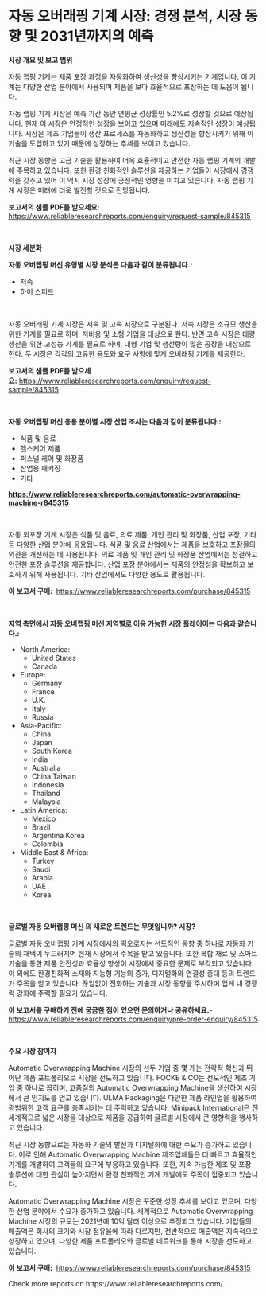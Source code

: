 <p><h1>자동 오버래핑 기계 시장: 경쟁 분석, 시장 동향 및 2031년까지의 예측</h1></p><p><strong>시장 개요 및 보고 범위</strong></p>
<p><p>자동 랩핑 기계는 제품 포장 과정을 자동화하여 생산성을 향상시키는 기계입니다. 이 기계는 다양한 산업 분야에서 사용되며 제품을 보다 효율적으로 포장하는 데 도움이 됩니다. </p><p>자동 랩핑 기계 시장은 예측 기간 동안 연평균 성장률인 5.2%로 성장할 것으로 예상됩니다. 현재 이 시장은 안정적인 성장을 보이고 있으며 미래에도 지속적인 성장이 예상됩니다. 시장은 제조 기업들이 생산 프로세스를 자동화하고 생산성을 향상시키기 위해 이 기술을 도입하고 있기 때문에 성장하는 추세를 보이고 있습니다.</p><p>최근 시장 동향은 고급 기술을 활용하여 더욱 효율적이고 안전한 자동 랩핑 기계의 개발에 주목하고 있습니다. 또한 환경 친화적인 솔루션을 제공하는 기업들이 시장에서 경쟁력을 갖추고 있어 이 역시 시장 성장에 긍정적인 영향을 미치고 있습니다. 자동 랩핑 기계 시장은 미래에 더욱 발전할 것으로 전망됩니다.</p></p>
<p><strong>보고서의 샘플 PDF를 받으세요:</strong> <a href="https://www.reliableresearchreports.com/enquiry/request-sample/845315">https://www.reliableresearchreports.com/enquiry/request-sample/845315</a></p>
<p>&nbsp;</p>
<p><strong>시장 세분화</strong></p>
<p><strong>자동 오버랩핑 머신 유형별 시장 분석은 다음과 같이 분류됩니다.:</strong></p>
<p><ul><li>저속</li><li>하이 스피드</li></ul></p>
<p>&nbsp;</p>
<p><p>자동 오버래핑 기계 시장은 저속 및 고속 시장으로 구분된다. 저속 시장은 소규모 생산을 위한 기계를 필요로 하며, 저비용 및 소형 기업을 대상으로 한다. 반면 고속 시장은 대량 생산을 위한 고성능 기계를 필요로 하며, 대형 기업 및 생산량이 많은 공장을 대상으로 한다. 두 시장은 각각의 고유한 용도와 요구 사항에 맞게 오버래핑 기계를 제공한다.</p></p>
<p><strong>보고서의 샘플 PDF를 받으세요:</strong>&nbsp;<a href="https://www.reliableresearchreports.com/enquiry/request-sample/845315">https://www.reliableresearchreports.com/enquiry/request-sample/845315</a></p>
<p>&nbsp;</p>
<p><strong> 자동 오버랩핑 머신 응용 분야별 시장 산업 조사는 다음과 같이 분류됩니다.:</strong></p>
<p><ul><li>식품 및 음료</li><li>헬스케어 제품</li><li>퍼스널 케어 및 화장품</li><li>산업용 패키징</li><li>기타</li></ul></p>
<p><strong><a href="https://www.reliableresearchreports.com/automatic-overwrapping-machine-r845315">https://www.reliableresearchreports.com/automatic-overwrapping-machine-r845315</a></strong></p>
<p>&nbsp;</p>
<p><p>자동 외포장 기계 시장은 식품 및 음료, 의료 제품, 개인 관리 및 화장품, 산업 포장, 기타 등 다양한 산업 분야에 응용됩니다. 식품 및 음료 산업에서는 제품을 보호하고 포장물의 외관을 개선하는 데 사용됩니다. 의료 제품 및 개인 관리 및 화장품 산업에서는 청결하고 안전한 포장 솔루션을 제공합니다. 산업 포장 분야에서는 제품의 안정성을 확보하고 보호하기 위해 사용됩니다. 기타 산업에서도 다양한 용도로 활용됩니다.</p></p>
<p><strong>이 보고서 구매:</strong>&nbsp; <a href="https://www.reliableresearchreports.com/purchase/845315">https://www.reliableresearchreports.com/purchase/845315</a></p>
<p>&nbsp;</p>
<p><strong>지역 측면에서 자동 오버랩핑 머신 지역별로 이용 가능한 시장 플레이어는 다음과 같습니다.:</strong></p>
<p><ul>
    <li>
        North America:
        <ul>
            <li>United States</li>
            <li>Canada</li>
        </ul>
    </li>
    <li>
        Europe:
        <ul>
            <li>Germany</li>
            <li>France</li>
            <li>U.K.</li>
            <li>Italy</li>
            <li>Russia</li>
        </ul>
    </li>
    <li>
        Asia-Pacific:
        <ul>
            <li>China</li>
            <li>Japan</li>
            <li>South Korea</li>
            <li>India</li>
            <li>Australia</li>
            <li>China Taiwan</li>
            <li>Indonesia</li>
            <li>Thailand</li>
            <li>Malaysia</li>
        </ul>
    </li>
    <li>
        Latin America:
        <ul>
            <li>Mexico</li>
            <li>Brazil</li>
            <li>Argentina Korea</li>
            <li>Colombia</li>
        </ul>
    </li>
    <li>
        Middle East & Africa:
        <ul>
            <li>Turkey</li>
            <li>Saudi</li>
            <li>Arabia</li>
            <li>UAE</li>
            <li>Korea</li>
        </ul>
    </li>
    </ul></p>
<p>&nbsp;</p>
<p><strong>글로벌 자동 오버랩핑 머신 의 새로운 트렌드는 무엇입니까? 시장?</strong></p>
<p><p>글로벌 자동 오버랩핑 기계 시장에서의 떡오로지는 선도적인 동향 중 하나로 자동화 기술의 채택이 두드러지며 현재 시장에서 주목을 받고 있습니다. 또한 복합 재료 및 스마트 기술을 통한 제품 안전성과 효율성 향상이 시장에서 중요한 문제로 부각되고 있습니다. 이 외에도 환경친화적 소재와 지능형 기능의 증가, 디지털화와 연결성 증대 등의 트렌드가 주목을 받고 있습니다. 끊임없이 진화하는 기술과 시장 동향을 주시하며 업계 내 경쟁력 강화에 주력할 필요가 있습니다.</p></p>
<p><strong>이 보고서를 구매하기 전에 궁금한 점이 있으면 문의하거나 공유하세요.</strong>- <a href="https://www.reliableresearchreports.com/enquiry/pre-order-enquiry/845315">https://www.reliableresearchreports.com/enquiry/pre-order-enquiry/845315</a></p>
<p>&nbsp;</p>
<p><strong>주요 시장 참여자</strong></p>
<p><p>Automatic Overwrapping Machine 시장의 선두 기업 중 몇 개는 전략적 혁신과 뛰어난 제품 포트폴리오로 시장을 선도하고 있습니다. FOCKE & CO는 선도적인 제조 기업 중 하나로 꼽히며, 고품질의 Automatic Overwrapping Machine을 생산하여 시장에서 큰 인지도를 얻고 있습니다. ULMA Packaging은 다양한 제품 라인업을 활용하여 광범위한 고객 요구를 충족시키는 데 주력하고 있습니다. Minipack International은 전세계적으로 넓은 시장을 대상으로 제품을 공급하여 글로벌 시장에서 큰 영향력을 행사하고 있습니다.</p><p>최근 시장 동향으로는 자동화 기술의 발전과 디지털화에 대한 수요가 증가하고 있습니다. 이로 인해 Automatic Overwrapping Machine 제조업체들은 더 빠르고 효율적인 기계를 개발하여 고객들의 요구에 부응하고 있습니다. 또한, 지속 가능한 제조 및 포장 솔루션에 대한 관심이 높아지면서 환경 친화적인 기계 개발에도 주목이 집중되고 있습니다.</p><p>Automatic Overwrapping Machine 시장은 꾸준한 성장 추세를 보이고 있으며, 다양한 산업 분야에서 수요가 증가하고 있습니다. 세계적으로 Automatic Overwrapping Machine 시장의 규모는 2021년에 10억 달러 이상으로 추정되고 있습니다. 기업들의 매출액은 회사의 크기와 시장 점유율에 따라 다르지만, 전반적으로 매출액은 지속적으로 성장하고 있으며, 다양한 제품 포트폴리오와 글로벌 네트워크를 통해 시장을 선도하고 있습니다.</p></p>
<p><strong>이 보고서 구매:</strong>&nbsp;&nbsp;<a href="https://www.reliableresearchreports.com/purchase/845315">https://www.reliableresearchreports.com/purchase/845315</a></p>
<p>Check more reports on https://www.reliableresearchreports.com/</p>
